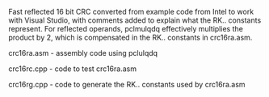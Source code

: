 Fast reflected 16 bit CRC converted from example code from Intel to
work with Visual Studio, with comments added to explain what the RK..
constants represent. For reflected operands, pclmulqdq effectively
multiplies the product by 2, which is compensated in the RK.. constants
in crc16ra.asm.

crc16ra.asm - assembly code using pclulqdq

crc16rc.cpp - code to test crc16ra.asm

crc16rg.cpp - code to generate the RK.. constants used by crc16ra.asm
